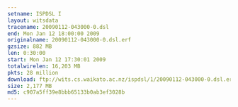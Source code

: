 ```yaml
---
setname: ISPDSL I
layout: witsdata
tracename: 20090112-043000-0.dsl
end: Mon Jan 12 18:00:00 2009
originalname: 20090112-043000-0.dsl.erf
gzsize: 882 MB
len: 0:30:00
start: Mon Jan 12 17:30:01 2009
totalwirelen: 16,203 MB
pkts: 28 million
download: ftp://wits.cs.waikato.ac.nz/ispdsl/1/20090112-043000-0.dsl.erf.gz
size: 2,177 MB
md5: c907a5ff39e8bbb65133b0ab3ef3028b
---
```


